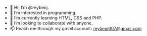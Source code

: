 - 👋 Hi, I’m @reybenj.
- 👀 I’m interested in programming.
- 🌱 I’m currently learning HTML, CSS and PHP.
- 💞️ I’m looking to collaborate with anyone.
- 📫 Reach me through my gmail account: reybenj007@gmail.com

<!---
reybenj/reybenj is a ✨ special ✨ repository because its `README.md` (this file) appears on your GitHub profile.
You can click the Preview link to take a look at your changes.
--->
